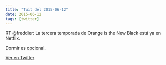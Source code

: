 ```yaml
---
title: "Tuit del 2015-06-12"
date: 2015-06-12
tags: [twitter]
---
```


RT @freddier: La tercera temporada de Orange is the New Black está ya en Netflix.

Dormir es opcional.



[Ver en Twitter](https://twitter.com/i/web/status/609324631535845376)
